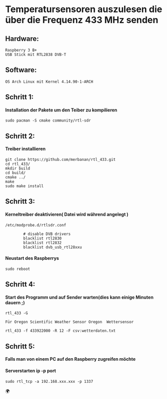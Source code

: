 # Temperatursensoren auszulesen die über die Frequenz 433 MHz senden 


## Hardware:
    Raspberry 3 B+
    USB Stick mit RTL2838 DVB-T
         
## Software: 
    OS Arch Linux mit Kernel 4.14.90-1-ARCH
       
       
       
## Schritt 1:

   #### Installation der Pakete um den Teiber zu kompilieren
    
    sudo pacman -S cmake community/rtl-sdr
    
## Schritt 2:
   
   #### Treiber installieren
   
    git clone https://github.com/merbanan/rtl_433.git
    cd rtl_433/
    mkdir build
    cd build/
    cmake ../
    make
    sudo make install
   
## Schritt 3: 
    
   #### Kerneltreiber deaktivieren( Datei wird während angelegt )
    
    /etc/modprobe.d/rtlsdr.conf
    
            # disable DVB drivers
            blacklist rtl2830
            blacklist rtl2832
            blacklist dvb_usb_rtl28xxu

   #### Neustart des Raspberrys
    
    sudo reboot
        
## Schritt 4:

   #### Start des Programm und auf Sender warten(dies kann einige Minuten dauern ;)
    
    rtl_433 -G 
    
    Für Oregon Scientific Weather Sensor Oregon  Wettersensor
    
    rtl_433 -f 433922000 -R 12 -F csv:wetterdaten.txt


## Schritt 5: 
   #### Falls man von einem PC auf den Raspberry zugreifen möchte
   #### Serverstarten ip -p port
   
    sudo rtl_tcp -a 192.168.xxx.xxx -p 1337
  
  :earth_africa:
